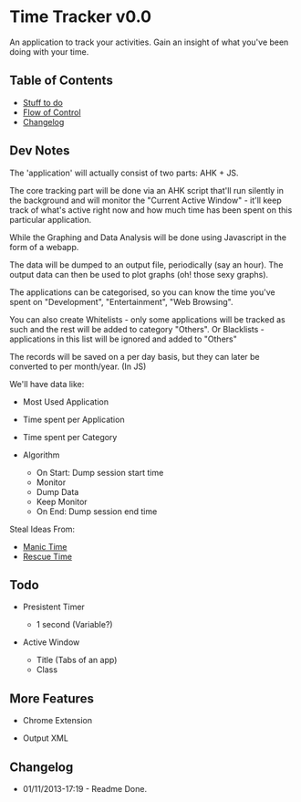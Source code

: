 # Time Tracker v0.0

An application to track your activities. Gain an insight of what you've been doing with your time.

## Table of Contents

<!-- * [Usage Scenario](#usage) -->
* [Stuff to do](#todo)
* [Flow of Control](#flow)
* [Changelog](#changelog)

## <a name="usage"></a>Dev Notes

The 'application' will actually consist of two parts: AHK + JS.

The core tracking part will be done via an AHK script that'll run silently in the background and will monitor the "Current Active Window" - it'll keep track of what's active right now and how much time has been spent on this particular application.

While the Graphing and Data Analysis will be done using Javascript in the form of a webapp.

The data will be dumped to an output file, periodically (say an hour). The output data can then be used to plot graphs (oh! those sexy graphs).

The applications can be categorised, so you can know the time you've spent on "Development", "Entertainment", "Web Browsing".

You can also create Whitelists - only some applications will be tracked as such and the rest will be added to category "Others". Or Blacklists - applications in this list will be ignored and added to "Others"

The records will be saved on a per day basis, but they can later be converted to per month/year. (In JS)

We'll have data like:
  * Most Used Application
  * Time spent per Application
  * Time spent per Category

* Algorithm
  * On Start: Dump session start time
  * Monitor 
  * Dump Data
  * Keep Monitor
  * On End: Dump session end time

Steal Ideas From:
  * [Manic Time](www.manictime.com)
  * [Rescue Time](www.rescuetime.com)

## <a name="todo"></a>Todo

* Presistent Timer
  * 1 second (Variable?)

* Active Window
  * Title (Tabs of an app)
  * Class

## <a name="later"></a>More Features

* Chrome Extension

* Output XML

## <a name="changelog"></a>Changelog

* 01/11/2013-17:19 - Readme Done.
